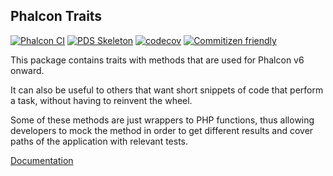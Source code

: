 ## Phalcon Traits

[![Phalcon CI](https://github.com/phalcon/traits/actions/workflows/build-and-test.yml/badge.svg?branch=1.x)](https://github.com/niden/traits/actions/workflows/build-and-test.yml)
[![PDS Skeleton](https://img.shields.io/badge/pds-skeleton-blue.svg?style=flat-square)](https://github.com/php-pds/skeleton)
[![codecov](https://codecov.io/gh/phalcon/traits/branch/1.x/graph/badge.svg?token=I4bgs0E168)](https://codecov.io/gh/phalcon/traits)
[![Commitizen friendly](https://img.shields.io/badge/commitizen-friendly-brightgreen.svg)](http://commitizen.github.io/cz-cli/)

This package contains traits with methods that are used for Phalcon v6 onward.

It can also be useful to others that want short snippets of code that perform
a task, without having to reinvent the wheel.

Some of these methods are just wrappers to PHP functions, thus allowing developers
to mock the method in order to get different results and cover paths of the
application with relevant tests.

[Documentation](docs/general.md)
